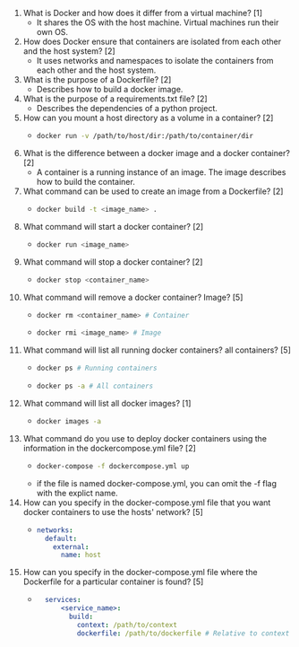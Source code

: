 1. What is Docker and how does it differ from a virtual machine? [1]
   - It shares the OS with the host machine. Virtual machines run their own OS.
2. How does Docker ensure that containers are isolated from each other and the host
   system? [2]
    - It uses networks and namespaces to isolate the containers from each other and the host system.
3. What is the purpose of a Dockerfile? [2]
    - Describes how to build a docker image.
4. What is the purpose of a requirements.txt file? [2]
    - Describes the dependencies of a python project.
5. How can you mount a host directory as a volume in a container? [2]
    - ```bash
      docker run -v /path/to/host/dir:/path/to/container/dir
      ```
6. What is the difference between a docker image and a docker container? [2]
    - A container is a running instance of an image. The image describes how to build the container.
7. What command can be used to create an image from a Dockerfile? [2]
    - ```bash
      docker build -t <image_name> .
      ```
8. What command will start a docker container? [2]
    - ```bash
      docker run <image_name>
      ```
9. What command will stop a docker container? [2]
    - ```bash
      docker stop <container_name>
      ```
10. What command will remove a docker container? Image? [5]
    - ```bash
      docker rm <container_name> # Container
      ```
    - ```bash
      docker rmi <image_name> # Image
      ```
11. What command will list all running docker containers? all containers? [5]
    - ```bash
      docker ps # Running containers
      ```
    - ```bash
      docker ps -a # All containers
      ```
12. What command will list all docker images? [1]
    - ```bash
      docker images -a 
      ```
13. What command do you use to deploy docker containers using the information in the
    dockercompose.yml file? [2]
    - ```bash
      docker-compose -f dockercompose.yml up 
      ```
    - if the file is named docker-compose.yml, you can omit the -f flag with the explict name.
14. How can you specify in the docker-compose.yml file that you want docker containers
    to use the hosts' network? [5]
    - ```yaml
      networks:
        default:
          external:
            name: host
      ```
15. How can you specify in the docker-compose.yml file where the Dockerfile for a
    particular container is found? [5]
    - ```yaml
        services:
            <service_name>:
              build:
                context: /path/to/context
                dockerfile: /path/to/dockerfile # Relative to context
      ```